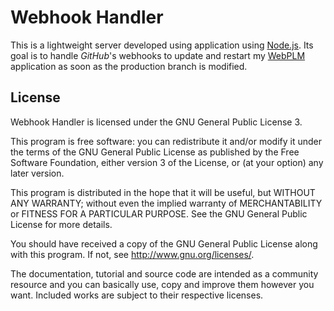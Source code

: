 Webhook Handler
==============

This is a lightweight server developed using application using [Node.js](https://nodejs.org/). Its goal is to handle *GitHub*'s webhooks to update and restart my [WebPLM](https://github.com/MatthieuNICOLAS/webPLM) application as soon as the production branch is modified.

License
-------

Webhook Handler is licensed under the GNU General Public License 3.

This program is free software: you can redistribute it and/or modify it under
the terms of the GNU General Public License as published by the Free Software
Foundation, either version 3 of the License, or (at your option) any later
version.

This program is distributed in the hope that it will be useful, but WITHOUT
ANY WARRANTY; without even the implied warranty of MERCHANTABILITY or FITNESS
FOR A PARTICULAR PURPOSE. See the GNU General Public License for more details.

You should have received a copy of the GNU General Public License along with
this program. If not, see <http://www.gnu.org/licenses/>.

The documentation, tutorial and source code are intended as a community
resource and you can basically use, copy and improve them however you want.
Included works are subject to their respective licenses.
